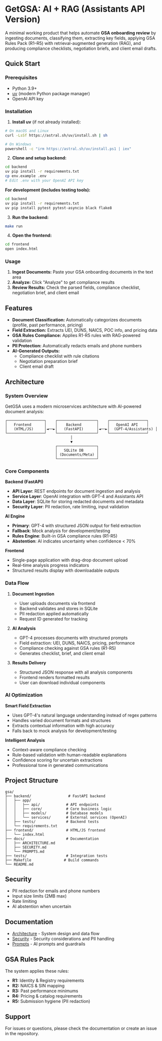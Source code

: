 # GetGSA: AI + RAG (Assistants API Version)

A minimal working product that helps automate **GSA onboarding review** by ingesting documents, classifying them, extracting key fields, applying GSA Rules Pack (R1–R5) with retrieval-augmented generation (RAG), and producing compliance checklists, negotiation briefs, and client email drafts.

##  Quick Start

### Prerequisites
- Python 3.9+
- [uv](https://docs.astral.sh/uv/) (modern Python package manager)
- OpenAI API key

### Installation

1. **Install uv** (if not already installed):
```bash
# On macOS and Linux
curl -LsSf https://astral.sh/uv/install.sh | sh

# On Windows
powershell -c "irm https://astral.sh/uv/install.ps1 | iex"
```

2. **Clone and setup backend:**
```bash
cd backend
uv pip install -r requirements.txt
cp env.example .env
# Edit .env with your OpenAI API key
```

**For development (includes testing tools):**
```bash
cd backend
uv pip install -r requirements.txt
uv pip install pytest pytest-asyncio black flake8
```

3. **Run the backend:**
```bash
make run
```

4. **Open the frontend:**
```bash
cd frontend
open index.html
```

### Usage

1. **Ingest Documents:** Paste your GSA onboarding documents in the text area
2. **Analyze:** Click "Analyze" to get compliance results
3. **Review Results:** Check the parsed fields, compliance checklist, negotiation brief, and client email

##  Features

- **Document Classification:** Automatically categorizes documents (profile, past performance, pricing)
- **Field Extraction:** Extracts UEI, DUNS, NAICS, POC info, and pricing data
- **GSA Rules Compliance:** Applies R1-R5 rules with RAG-powered validation
- **PII Protection:** Automatically redacts emails and phone numbers
- **AI-Generated Outputs:**
  - Compliance checklist with rule citations
  - Negotiation preparation brief
  - Client email draft

##  Architecture

### System Overview
GetGSA uses a modern microservices architecture with AI-powered document analysis:

```
┌─────────────────┐    ┌──────────────────┐    ┌─────────────────┐
│   Frontend      │    │    Backend       │    │   OpenAI API    │
│   (HTML/JS)     │◄──►│   (FastAPI)      │◄──►│  (GPT-4/Assistants) │
└─────────────────┘    └──────────────────┘    └─────────────────┘
                              │
                              ▼
                       ┌──────────────────┐
                       │   SQLite DB      │
                       │ (Documents/Meta) │
                       └──────────────────┘
```

### Core Components

**Backend (FastAPI)**
- **API Layer**: REST endpoints for document ingestion and analysis
- **Service Layer**: OpenAI integration with GPT-4 and Assistants API
- **Data Layer**: SQLite for storing redacted documents and metadata
- **Security Layer**: PII redaction, rate limiting, input validation

**AI Engine**
- **Primary**: GPT-4 with structured JSON output for field extraction
- **Fallback**: Mock analysis for development/testing
- **Rules Engine**: Built-in GSA compliance rules (R1-R5)
- **Abstention**: AI indicates uncertainty when confidence < 70%

**Frontend**
- Single-page application with drag-drop document upload
- Real-time analysis progress indicators
- Structured results display with downloadable outputs

### Data Flow

1. **Document Ingestion**
   - User uploads documents via frontend
   - Backend validates and stores in SQLite
   - PII redaction applied automatically
   - Request ID generated for tracking

2. **AI Analysis**
   - GPT-4 processes documents with structured prompts
   - Field extraction: UEI, DUNS, NAICS, pricing, performance
   - Compliance checking against GSA rules (R1-R5)
   - Generates checklist, brief, and client email

3. **Results Delivery**
   - Structured JSON response with all analysis components
   - Frontend renders formatted results
   - User can download individual components

### AI Optimization

**Smart Field Extraction**
- Uses GPT-4's natural language understanding instead of regex patterns
- Handles varied document formats and structures
- Extracts contextual information with high accuracy
- Falls back to mock analysis for development/testing

**Intelligent Analysis**
- Context-aware compliance checking
- Rule-based validation with human-readable explanations
- Confidence scoring for uncertain extractions
- Professional tone in generated communications

## Project Structure

```
gsa/
├── backend/                 # FastAPI backend
│   ├── app/
│   │   ├── api/            # API endpoints
│   │   ├── core/           # Core business logic
│   │   ├── models/         # Database models
│   │   └── services/       # External services (OpenAI)
│   ├── tests/              # Backend tests
│   └── requirements.txt
├── frontend/               # HTML/JS frontend
│   └── index.html
├── docs/                   # Documentation
│   ├── ARCHITECTURE.md
│   ├── SECURITY.md
│   └── PROMPTS.md
├── tests/                  # Integration tests
├── Makefile               # Build commands
└── README.md
```



## Security

- PII redaction for emails and phone numbers
- Input size limits (2MB max)
- Rate limiting
- AI abstention when uncertain

##  Documentation

- [Architecture](docs/ARCHITECTURE.md) - System design and data flow
- [Security](docs/SECURITY.md) - Security considerations and PII handling
- [Prompts](docs/PROMPTS.md) - AI prompts and guardrails

##  GSA Rules Pack

The system applies these rules:
- **R1:** Identity & Registry requirements
- **R2:** NAICS & SIN mapping
- **R3:** Past performance minimums
- **R4:** Pricing & catalog requirements
- **R5:** Submission hygiene (PII redaction)

##  Support

For issues or questions, please check the documentation or create an issue in the repository.
